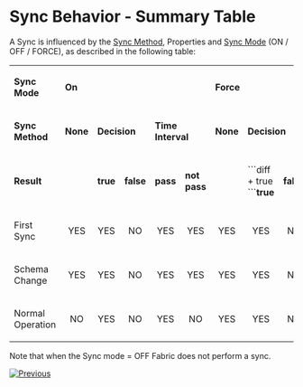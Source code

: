 # Sync Behavior - Summary Table

A Sync is influenced by the [Sync Method](https://github.com/k2view-academy/K2View-Academy/wiki/Sync-Methods), Properties  and [Sync Mode](https://github.com/k2view-academy/K2View-Academy/wiki/Sync-Modes)  (ON / OFF / FORCE), as described in the following table: 

<table width="106%">
<tbody>
<tr>
<td width="20%">
<p><strong>Sync Mode</strong></p>
</td>
<td colspan="5" width="35%">
<p><strong>On</strong></p>
</td>
<td colspan="5" width="44%">
<p><strong>Force</strong></p>
</td>
</tr>
<tr>
<td width="20%">
<p><strong>Sync Method</strong></p>
</td>
<td width="7%">
<p><strong>None</strong></p>
</td>
<td colspan="2" width="12%">
<p><strong>Decision</strong></p>
</td>
<td colspan="2" width="15%">
<p><strong>Time Interval</strong></p>
</td>
<td width="7%">
<p><strong>None</strong></p>
</td>
<td colspan="2" width="13%">
<p><strong>Decision</strong></p>
</td>
<td colspan="2" width="22%">
<p><strong>Time Interval</strong></p>
</td>
</tr>
<tr>
<td width="20%">
<p><strong>Result</strong></p>
</td>
<td width="7%">
<p><strong>&nbsp;</strong></p>
</td>
<td width="5%">
<p><strong>true</strong></p>
</td>
<td width="6%">
<p><strong>false</strong></p>
</td>
<td width="6%">
<p><strong>pass</strong></p>
</td>
<td width="9%">
<p><strong>not pass</strong></p>
</td>
<td width="7%">
<p><strong>&nbsp;</strong></p>
</td>
<td width="6%">
<p>```diff
+ true
```<strong>true</strong></p>
</td>
<td width="7%">
<p><strong>false</strong></p>
</td>
<td width="8%">
<p><strong>pass</strong></p>
</td>
<td width="13%">
<p><strong>not pass</strong></p>
</td>
</tr>
<tr>
<td width="20%">
<p>First Sync</p>
</td>
<td style="text-align: center;" width="7%">
<p>YES</p>
</td>
<td style="text-align: center;" width="5%">
<p>YES</p>
</td>
<td style="text-align: center;" width="6%">
<p>NO</p>
</td>
<td style="text-align: center;" width="6%">
<p>YES</p>
</td>
<td style="text-align: center;" width="9%">
<p>YES</p>
</td>
<td style="text-align: center;" width="7%">
<p>YES</p>
</td>
<td style="text-align: center;" width="6%">
<p>YES</p>
</td>
<td style="text-align: center;" width="7%">
<p>NO</p>
</td>
<td style="text-align: center;" width="8%">
<p>YES</p>
</td>
<td style="text-align: center;" width="13%">
<p>YES</p>
</td>
</tr>
<tr>
<td width="20%">
<p>Schema Change</p>
</td>
<td style="text-align: center;" width="7%">
<p>YES</p>
</td>
<td style="text-align: center;" width="5%">
<p>YES</p>
</td>
<td style="text-align: center;" width="6%">
<p>NO</p>
</td>
<td style="text-align: center;" width="6%">
<p>YES</p>
</td>
<td style="text-align: center;" width="9%">
<p>YES</p>
</td>
<td style="text-align: center;" width="7%">
<p>YES</p>
</td>
<td style="text-align: center;" width="6%">
<p>YES</p>
</td>
<td style="text-align: center;" width="7%">
<p>NO</p>
</td>
<td style="text-align: center;" width="8%">
<p>YES</p>
</td>
<td style="text-align: center;" width="13%">
<p>YES</p>
</td>
</tr>
<tr>
<td width="20%">
<p>Normal Operation</p>
</td>
<td style="text-align: center;" width="7%">
<p>NO</p>
</td>
<td style="text-align: center;" width="5%">
<p>YES</p>
</td>
<td style="text-align: center;" width="6%">
<p>NO</p>
</td>
<td style="text-align: center;" width="6%">
<p>YES</p>
</td>
<td style="text-align: center;" width="9%">
<p>NO</p>
</td>
<td style="text-align: center;" width="7%">
<p>YES</p>
</td>
<td style="text-align: center;" width="6%">
<p>YES</p>
</td>
<td style="text-align: center;" width="7%">
<p>NO</p>
</td>
<td style="text-align: center;" width="8%">
<p>YES</p>
</td>
<td style="text-align: center;" width="13%">
<p>YES</p>
</td>
</tr>
</tbody>
</table>

Note that when the Sync mode = OFF Fabric does not perform a sync. 

[![Previous](https://github.com/k2view-academy/K2View-Academy/blob/master/articles/images/Previous.png)](https://github.com/k2view-academy/K2View-Academy/blob/master/articles/14_sync_LU_instance/09_skip_sync.md)

